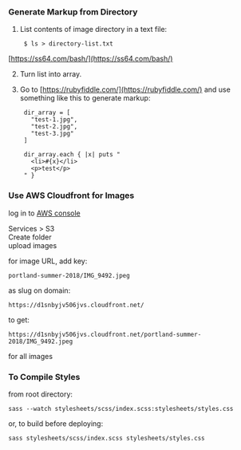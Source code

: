 ### Generate Markup from Directory

1. List contents of image directory in a text file:

        $ ls > directory-list.txt
 [https://ss64.com/bash/](https://ss64.com/bash/)

2. Turn list into array.

3. Go to [https://rubyfiddle.com/](https://rubyfiddle.com/) and use something like this to generate markup:  

        dir_array = [
          "test-1.jpg",
          "test-2.jpg",
          "test-3.jpg"
        ]
        
        dir_array.each { |x| puts "
          <li>#{x}</li>
          <p>test</p>
        " }

### Use AWS Cloudfront for Images

log in to [AWS console](https://console.aws.amazon.com/)

Services > S3  
Create folder  
upload images  

for image URL, add key:  
```
portland-summer-2018/IMG_9492.jpeg
```

as slug on domain:
```
https://d1snbyjv506jvs.cloudfront.net/
```

to get:
```
https://d1snbyjv506jvs.cloudfront.net/portland-summer-2018/IMG_9492.jpeg
```

for all images

### To Compile Styles

from root directory:  
```
sass --watch stylesheets/scss/index.scss:stylesheets/styles.css
```

or, to build before deploying:
```
sass stylesheets/scss/index.scss stylesheets/styles.css
```
